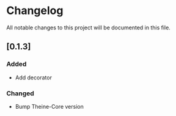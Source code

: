 # Changelog
All notable changes to this project will be documented in this file.

## [0.1.3]
### Added
- Add decorator

### Changed
- Bump Theine-Core version
